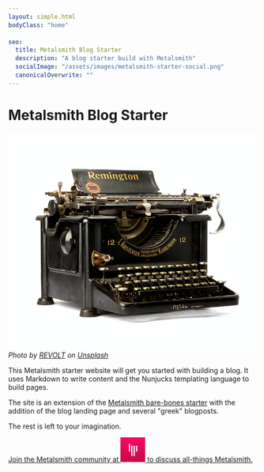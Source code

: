 ```yaml
---
layout: simple.html
bodyClass: "home"

seo:
  title: Metalsmith Blog Starter
  description: "A blog starter build with Metalsmith"
  socialImage: "/assets/images/metalsmith-starter-social.png"
  canonicalOverwrite: ""
---
```

# Metalsmith Blog Starter

![](/assets/images/blog-images/revolt-m2JlMXdqb3s-unsplash.jpg)
_Photo by <a href="https://unsplash.com/@revolt?utm_source=unsplash&utm_medium=referral&utm_content=creditCopyText">REVOLT</a> on <a href="https://unsplash.com/s/photos/typewritter?utm_source=unsplash&utm_medium=referral&utm_content=creditCopyText">Unsplash</a>_
  

This Metalsmith starter website will get you started with building a blog. It uses Markdown to write content and the Nunjucks templating language to build pages.

The site is an extension of the [Metalsmith bare-bones starter](https://github.com/wernerglinka/metalsmith-bare-bones-starter) with the addition of the blog landing page and several "greek" blogposts.

The rest is left to your imagination.

<a class="gitter-invite" href="https://gitter.im/metalsmith/community">
<p>Join the Metalsmith community at <img src="/assets/images/gitter.png" alt="gitter" /> to discuss all-things Metalsmith.</p>
</a>